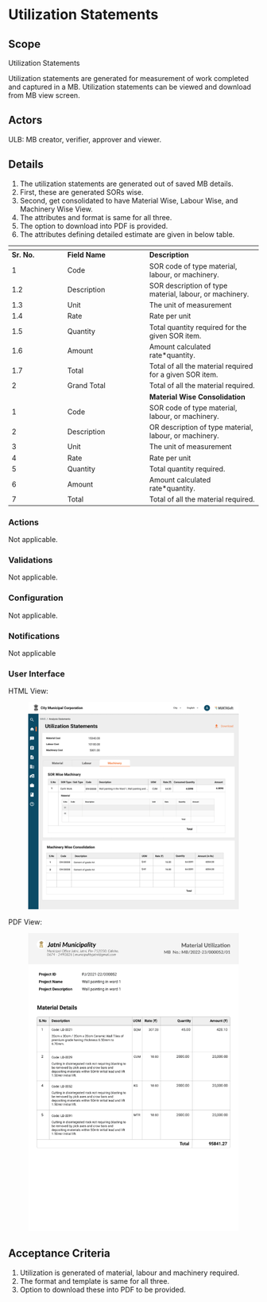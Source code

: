 # Utilization Statements

## Scope

Utilization Statements

Utilization statements are generated for measurement of work completed and captured in a MB. Utilization statements can be viewed and download from MB view screen.

## Actors <a href="#actors" id="actors"></a>

ULB: MB creator, verifier, approver and viewer.

## Details <a href="#details" id="details"></a>

1. The utilization statements are generated out of saved MB details.
2. First, these are generated SORs wise.
3. Second,  get consolidated to have Material Wise, Labour Wise, and Machinery Wise View.
4. The attributes and format is same for all three.
5. The option to download into PDF is provided.
6. The attributes defining detailed estimate are given in below table.

<table data-header-hidden><thead><tr><th width="98"></th><th width="151"></th><th></th></tr></thead><tbody><tr><td><strong>Sr. No.</strong></td><td><strong>Field Name</strong></td><td><strong>Description</strong></td></tr><tr><td>1</td><td>Code</td><td>SOR code of type material, labour, or machinery.</td></tr><tr><td>1.2</td><td>Description</td><td>SOR description of type material, labour, or machinery.</td></tr><tr><td>1.3</td><td>Unit</td><td>The unit of measurement</td></tr><tr><td>1.4</td><td>Rate</td><td>Rate per unit</td></tr><tr><td>1.5</td><td>Quantity</td><td>Total quantity required for the given SOR item.</td></tr><tr><td>1.6</td><td>Amount</td><td>Amount calculated rate*quantity.</td></tr><tr><td>1.7</td><td>Total</td><td>Total of all the material required for a given SOR item.</td></tr><tr><td>2</td><td>Grand Total</td><td>Total of all the material required.</td></tr><tr><td></td><td></td><td><strong>Material Wise Consolidation</strong></td></tr><tr><td>1</td><td>Code</td><td>SOR code of type material, labour, or machinery.</td></tr><tr><td>2</td><td>Description</td><td>OR description of type material, labour, or machinery.</td></tr><tr><td>3</td><td>Unit</td><td>The unit of measurement</td></tr><tr><td>4</td><td>Rate</td><td>Rate per unit</td></tr><tr><td>5</td><td>Quantity</td><td>Total quantity required.</td></tr><tr><td>6</td><td>Amount</td><td>Amount calculated rate*quantity.</td></tr><tr><td>7</td><td>Total</td><td>Total of all the material required.</td></tr></tbody></table>

### Actions <a href="#actions" id="actions"></a>

Not applicable.

### Validations <a href="#validations" id="validations"></a>

Not applicable.

### Configuration <a href="#configuration" id="configuration"></a>

Not applicable.

### Notifications <a href="#notifications" id="notifications"></a>

Not applicable

### User Interface <a href="#userinterface" id="userinterface"></a>

HTML View:

<figure><img src="../../../../../../.gitbook/assets/Utilization Statements.png" alt=""><figcaption></figcaption></figure>

PDF View:

<figure><img src="../../../../../../.gitbook/assets/Utilization Statement PDF.png" alt=""><figcaption></figcaption></figure>

## Acceptance Criteria <a href="#acceptancecriteria" id="acceptancecriteria"></a>

1. Utilization is generated of material, labour and machinery required.
2. The format and template is same for all three.
3. Option to download these into PDF to be provided.
